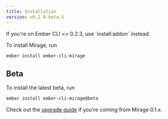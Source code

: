 ```yaml
---
title: Installation
version: v0.2.0-beta.5
---
```


<aside class='Docs-page__aside'>
    <p>If you're on Ember CLI <= 0.2.3, use `install:addon` instead.</p>
</aside>

To install Mirage, run

```
ember install ember-cli-mirage
```


## Beta

To install the latest beta, run

```sh
ember install ember-cli-mirage@beta
```

Check out the [upgrade guide](../0-2-0-upgrade-guide) if you're coming from Mirage 0.1.x.
